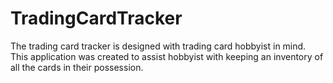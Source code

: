 # TradingCardTracker

The trading card tracker is designed with trading card hobbyist in mind. This application was created to assist hobbyist with keeping an inventory of all the cards in their possession. 
